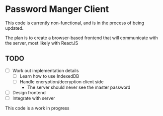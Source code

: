 # Password Manger Client

This code is currently non-functional, and is in the process of being updated.

The plan is to create a browser-based frontend that will communicate with the server, most likely with ReactJS


## TODO
* [ ] Work out implementation details
    * [ ] Learn how to use IndexedDB
    * [ ] Handle encryption/decryption client side
        * The server should never see the master password
* [ ] Design frontend
* [ ] Integrate with server

This code is a work in progress